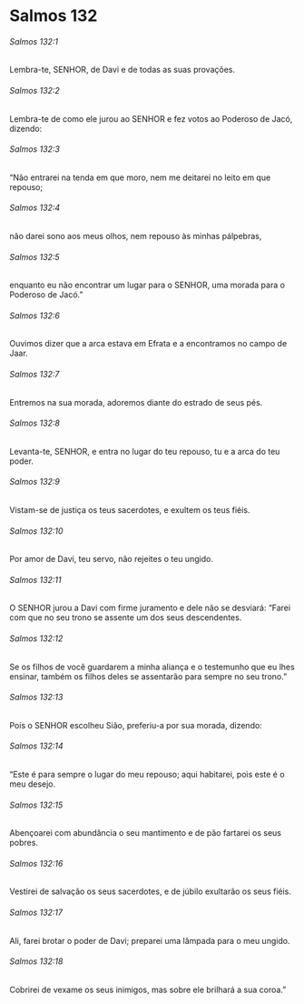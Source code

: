 # Salmos 132

###### Salmos 132:1

Lembra-te, SENHOR, de Davi e de todas as suas provações.

###### Salmos 132:2

Lembra-te de como ele jurou ao SENHOR e fez votos ao Poderoso de Jacó, dizendo:

###### Salmos 132:3

“Não entrarei na tenda em que moro, nem me deitarei no leito em que repouso;

###### Salmos 132:4

não darei sono aos meus olhos, nem repouso às minhas pálpebras,

###### Salmos 132:5

enquanto eu não encontrar um lugar para o SENHOR, uma morada para o Poderoso de Jacó.”

###### Salmos 132:6

Ouvimos dizer que a arca estava em Efrata e a encontramos no campo de Jaar.

###### Salmos 132:7

Entremos na sua morada, adoremos diante do estrado de seus pés.

###### Salmos 132:8

Levanta-te, SENHOR, e entra no lugar do teu repouso, tu e a arca do teu poder.

###### Salmos 132:9

Vistam-se de justiça os teus sacerdotes, e exultem os teus fiéis.

###### Salmos 132:10

Por amor de Davi, teu servo, não rejeites o teu ungido.

###### Salmos 132:11

O SENHOR jurou a Davi com firme juramento e dele não se desviará: “Farei com que no seu trono se assente um dos seus descendentes.

###### Salmos 132:12

Se os filhos de você guardarem a minha aliança e o testemunho que eu lhes ensinar, também os filhos deles se assentarão para sempre no seu trono.”

###### Salmos 132:13

Pois o SENHOR escolheu Sião, preferiu-a por sua morada, dizendo:

###### Salmos 132:14

“Este é para sempre o lugar do meu repouso; aqui habitarei, pois este é o meu desejo.

###### Salmos 132:15

Abençoarei com abundância o seu mantimento e de pão fartarei os seus pobres.

###### Salmos 132:16

Vestirei de salvação os seus sacerdotes, e de júbilo exultarão os seus fiéis.

###### Salmos 132:17

Ali, farei brotar o poder de Davi; preparei uma lâmpada para o meu ungido.

###### Salmos 132:18

Cobrirei de vexame os seus inimigos, mas sobre ele brilhará a sua coroa.”

